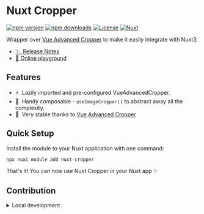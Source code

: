 <!--
Get your module up and running quickly.

Find and replace all on all files (CMD+SHIFT+F):
- Name: Nuxt-Cropper
- Package name: nuxt-cropper
- Description: Simplify cropping images in Nuxt3
-->

# Nuxt Cropper

[![npm version][npm-version-src]][npm-version-href]
[![npm downloads][npm-downloads-src]][npm-downloads-href]
[![License][license-src]][license-href]
[![Nuxt][nuxt-src]][nuxt-href]

Wrapper over [Vue Advanced Cropper](https://advanced-cropper.github.io/vue-advanced-cropper) to make it easily integrate with Nuxt3.

- [✨ &nbsp;Release Notes](/CHANGELOG.md)
- [🏀 Online playground](https://stackblitz.com/github/your-org/nuxt-cropper?file=playground%2Fapp.vue)
<!-- - [📖 &nbsp;Documentation](https://example.com) -->

## Features

<!-- Highlight some of the features your module provide here -->
- ⚡️ &nbsp;Lazily imported and pre-configured VueAdvancedCropper.
- 🚠 &nbsp;Handy composable - `useImageCropper()` to abstract away all the complexity.
- 🌲 &nbsp;Very stable thanks to [Vue Advanced Cropper](https://advanced-cropper.github.io/vue-advanced-cropper)

## Quick Setup

Install the module to your Nuxt application with one command:

```bash
npx nuxi module add nuxt-cropper
```

That's it! You can now use Nuxt Cropper in your Nuxt app ✨


## Contribution

<details>
  <summary>Local development</summary>
  
  ```bash
  # Install dependencies
  npm install
  
  # Generate type stubs
  npm run dev:prepare
  
  # Develop with the playground
  npm run dev
  
  # Build the playground
  npm run dev:build
  
  # Run ESLint
  npm run lint
  
  # Run Vitest
  npm run test
  npm run test:watch
  
  # Release new version
  npm run release
  ```

</details>


<!-- Badges -->
[npm-version-src]: https://img.shields.io/npm/v/nuxt-cropper/latest.svg?style=flat&colorA=020420&colorB=00DC82
[npm-version-href]: https://npmjs.com/package/nuxt-cropper

[npm-downloads-src]: https://img.shields.io/npm/dm/nuxt-cropper.svg?style=flat&colorA=020420&colorB=00DC82
[npm-downloads-href]: https://npmjs.com/package/nuxt-cropper

[license-src]: https://img.shields.io/npm/l/nuxt-cropper.svg?style=flat&colorA=020420&colorB=00DC82
[license-href]: https://npmjs.com/package/nuxt-cropper

[nuxt-src]: https://img.shields.io/badge/Nuxt-020420?logo=nuxt.js
[nuxt-href]: https://nuxt.com
